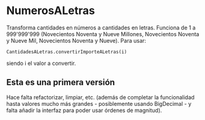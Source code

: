﻿# NumerosALetras
Transforma cantidades en números a cantidades en letras.
Funciona de 1 a 999'999'999 (Novecientos Noventa y Nueve Millones, Novecientos Noventa y Nueve Mil, Novecientos Noventa y Nueve).
Para usar: 
```
CantidadesALetras.convertirImporteALetras(i)
```
siendo i el valor a convertir. 
## Esta es una primera versión
Hace falta refactorizar, limpiar, etc. (además de completar la funcionalidad hasta valores mucho más grandes - posiblemente usando BigDecimal - y falta añadir la interfaz para poder usar órdenes de magnitud).
